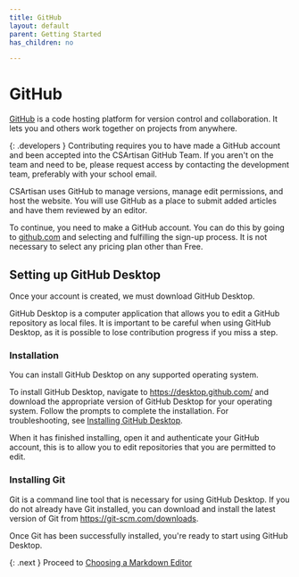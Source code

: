 ```yaml
---
title: GitHub
layout: default
parent: Getting Started
has_children: no

---
```

# GitHub

[GitHub](https://github.com) is a code hosting platform for version control and collaboration. It lets you and others work together on projects from anywhere.

{: .developers }
Contributing requires you to have made a GitHub account and been accepted into the CSArtisan GitHub Team. If you aren't on the team and need to be, please request access by contacting the development team, preferably with your school email.

CSArtisan uses GitHub to manage versions, manage edit permissions, and host the website. You will use GitHub as a place to submit added articles and have them reviewed by an editor. 

To continue, you need to make a GitHub account. You can do this by going to [github.com](https://github.com) and selecting and fulfilling the sign-up process. It is not necessary to select any pricing plan other than Free.

## Setting up GitHub Desktop

Once your account is created, we must download GitHub Desktop.

GitHub Desktop is a computer application that allows you to edit a GitHub repository as local files. It is important to be careful when using GitHub Desktop, as it is possible to lose contribution progress if you miss a step. 

### Installation

You can install GitHub Desktop on any supported operating system.

To install GitHub Desktop, navigate to https://desktop.github.com/ and download the appropriate version of GitHub Desktop for your operating system. Follow the prompts to complete the installation. For troubleshooting, see [Installing GitHub Desktop](https://docs.github.com/en/desktop/installing-and-configuring-github-desktop/installing-and-authenticating-to-github-desktop/installing-github-desktop).

When it has finished installing, open it and authenticate your GitHub account, this is to allow you to edit repositories that you are permitted to edit.

### Installing Git

Git is a command line tool that is necessary for using GitHub Desktop. If you do not already have Git installed, you can download and install the latest version of Git from https://git-scm.com/downloads.

Once Git has been successfully installed, you're ready to start using GitHub Desktop.

{: .next }
Proceed to [Choosing a Markdown Editor](./md-editors.md)